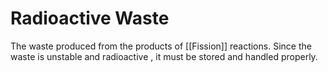 # Radioactive Waste
The waste produced from the products of [[Fission]] reactions. Since the waste is unstable and radioactive , it must be stored and handled properly.